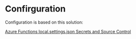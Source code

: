 ﻿# Confirguration

Configuration is based on this solution:

[Azure Functions local.settings.json Secrets and Source Control](https://www.tomfaltesek.com/azure-functions-local-settings-json-and-source-control/ "Azure Functions local.settings.json Secrets and Source Control")
